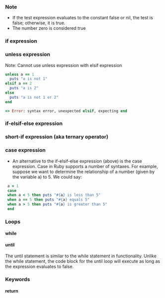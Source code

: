 ### Note
- If the test expression evaluates to the constant false or nil, the test is false; otherwise, it is true.
- The number zero is considered true

### if expression
### unless expression
Note: Cannot use unless expression with elsif expression
```ruby
unless a == 1
  puts "a is not 1"
elsif a == 2
  puts "a is 2"
else
  puts "a is not 1 or 2"
end

=> Error: syntax error, unexpected elsif, expecting end
```

### if-elsif-else expression
### short-if expression (aka ternary operator)
### case expression
- An alternative to the if-elsif-else expression (above) is the case expression. Case in Ruby supports a number of syntaxes. For example, suppose we want to determine the relationship of a number (given by the variable a) to 5. We could say:
```ruby
 a = 1
 case 
 when a < 5 then puts "#{a} is less than 5"    
 when a == 5 then puts "#{a} equals 5"   
 when a > 5 then puts "#{a} is greater than 5" 
 end
```

### Loops
#### while
#### until
The until statement is similar to the while statement in functionality. Unlike the while statement, the code block for the until loop will execute as long as the expression evaluates to false.

### Keywords
#### return
